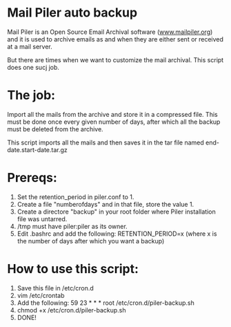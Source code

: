 Mail Piler auto backup 
============

Mail Piler is an Open Source Email Archival software (www.mailpiler.org) and it is used to archive emails as and when they are either sent or received at a mail server. 

But there are times when we want to customize the mail archival. This script does one sucj job.

The job:
======

Import all the mails from the archive and store it in a compressed file. This must be done once every given number of days, after which all the backup must be deleted from the archive. 

This script imports all the mails and then saves it in the tar file named end-date.start-date.tar.gz

Prereqs:
=======

1. Set the retention_period in piler.conf to 1.
2. Create a file "numberofdays" and in that file, store the value 1.
3. Create a directore "backup" in your root folder where Piler installation file was untarred.
4. /tmp must have piler:piler as its owner.
5. Edit .bashrc and add the following: RETENTION_PERIOD=x (where x is the number of days after which you want a backup) 

How to use this script:
============

1. Save this file in /etc/cron.d
2. vim /etc/crontab
3. Add the following: 59 23  * * *  root /etc/cron.d/piler-backup.sh
4. chmod +x /etc/cron.d/piler-backup.sh
5. DONE!

